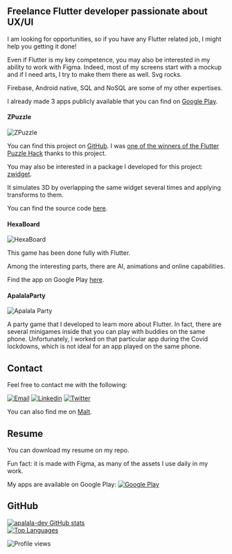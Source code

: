 <!--
**antoinedelia/antoinedelia** is a ✨ _special_ ✨ repository because its `README.md` (this file) appears on your GitHub profile.

Here are some ideas to get you started:

- 🔭 I’m currently working on ...
- 🌱 I’m currently learning ...
- 👯 I’m looking to collaborate on ...
- 🤔 I’m looking for help with ...
- 💬 Ask me about ...
- 📫 How to reach me: ...
- ⚡ Fun fact: ...
-->

## Freelance Flutter developer passionate about UX/UI

I am looking for opportunities, so if you have any Flutter related job, I might help you getting it done!

Even if Flutter is my key competence, you may also be interested in my ability to work with Figma. Indeed, most of my screens start with a mockup and if I need arts, I try to make them there as well. Svg rocks.

Firebase, Android native, SQL and NoSQL are some of my other expertises.

I already made 3 apps publicly available that you can find on [Google Play](https://play.google.com/store/apps/dev?id=5773474916640770322).


#### ZPuzzle

![ZPuzzle](https://play-lh.googleusercontent.com/qnNYOKDi7pCpU3tpdWqOSaPfX2W3s0GLV0yivXW4rmbFQHgraDSCAggXpXijjhbBuPM=s360-rw)

You can find this project on [GitHub](https://github.com/apalala-dev/zpuzzle). I was [one of the winners of the Flutter Puzzle Hack](https://devpost.com/software/zpuzzle) thanks to this project.

You may also be interested in a package I developed for this project: [zwidget](https://pub.dev/packages/zwidget).

It simulates 3D by overlapping the same widget several times and applying transforms to them.

You can find the source code [here](https://github.com/apalala-dev/zwidget).

#### HexaBoard

![HexaBoard](https://play-lh.googleusercontent.com/2GqoYySqtbH6BFE2S3quFo2wFG_9Ol5-R-22uFku7GDuQq0z5frhQfrUCpGoX2lKNB0=s360-rw)

This game has been done fully with Flutter.

Among the interesting parts, there are AI, animations and online capabilities.

Find the app on Google Play [here](https://play.google.com/store/apps/details?id=com.apalala.hexagon).

#### ApalalaParty

![Apalala Party](https://play-lh.googleusercontent.com/ruz_UI_Ddw-zs7x8UVWO6ZcfigpMW6Bf1GCPXkeOjYNqwS6x5m6V0GzppaRV5-tjBD4=s360-rw)

A party game that I developed to learn more about Flutter. In fact, there are several minigames inside that you can play with buddies on the same phone.
Unfortunately, I worked on that particular app during the Covid lockdowns, which is not ideal for an app played on the same phone.


## Contact


Feel free to contact me with the following:

[![Email](https://img.shields.io/badge/Email-apalala.company%40gmail.com-informational?logo=Mail.Ru&logoColor=white&labelColor=151515&color=white)](mailto:apalala.company@gmail.com)
[![Linkedin](https://img.shields.io/twitter/url?label=S%C3%A9bastien%20Bel&logo=LinkedIn&style=social&url=https%3A%2F%2Fwww.linkedin.com%2Fin%2Fs%25C3%25A9bastien-bel-960084142%2F)](https://twitter.com/intent/tweet?text=Wow:&url=https%3A%2F%2Fwww.linkedin.com%2Fin%2Fs%25C3%25A9bastien-bel-960084142%2F)
[![Twitter](https://img.shields.io/twitter/url?label=%40ApalalaCompany&style=social&url=https%3A%2F%2Ftwitter.com%2FApalalaCompany)](https://twitter.com/intent/tweet?text=Wow:&url=https%3A%2F%2Ftwitter.com%2FApalalaCompany)

You can also find me on [Malt](https://www.malt.fr/profile/sebastienbel).


## Resume

You can download my resume on my repo.

Fun fact: it is made with Figma, as many of the assets I use daily in my work.

My apps are available on Google Play:
[![Google Play](https://img.shields.io/twitter/url?label=Google%20Play&logo=googleplay&logoColor=338bff&style=social&url=https%3A%2F%2Fplay.google.com%2Fstore%2Fapps%2Fdev%3Fid%3D5773474916640770322)](https://twitter.com/intent/tweet?text=Wow:&url=https%3A%2F%2Fplay.google.com%2Fstore%2Fapps%2Fdev%3Fid%3D5773474916640770322)

## GitHub

[![apalala-dev GitHub stats](https://github-readme-stats.vercel.app/api?username=apalala-dev&count_private=true&show_icons=true)](https://github.com/anuraghazra/github-readme-stats)
<br/>
[![Top Languages](https://github-readme-stats.vercel.app/api/top-langs/?username=apalala-dev)](https://github.com/anuraghazra/github-readme-stats)

![Profile views](https://gpvc.arturio.dev/apalala-dev)
